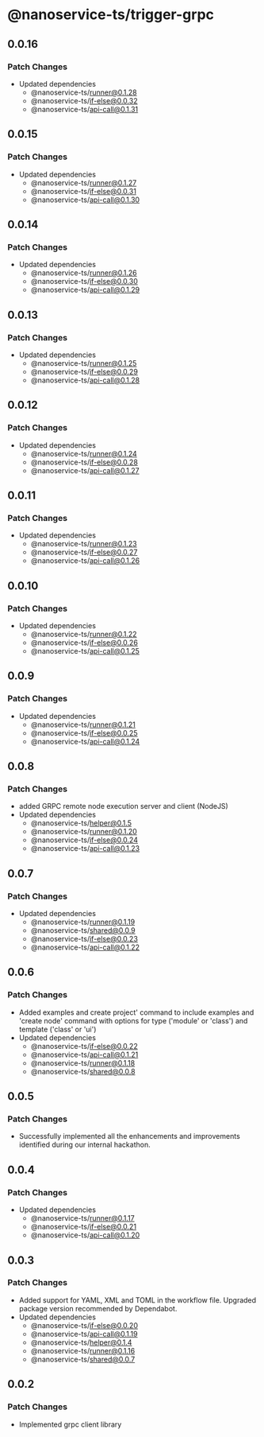 # @nanoservice-ts/trigger-grpc

## 0.0.16

### Patch Changes

- Updated dependencies
  - @nanoservice-ts/runner@0.1.28
  - @nanoservice-ts/if-else@0.0.32
  - @nanoservice-ts/api-call@0.1.31

## 0.0.15

### Patch Changes

- Updated dependencies
  - @nanoservice-ts/runner@0.1.27
  - @nanoservice-ts/if-else@0.0.31
  - @nanoservice-ts/api-call@0.1.30

## 0.0.14

### Patch Changes

- Updated dependencies
  - @nanoservice-ts/runner@0.1.26
  - @nanoservice-ts/if-else@0.0.30
  - @nanoservice-ts/api-call@0.1.29

## 0.0.13

### Patch Changes

- Updated dependencies
  - @nanoservice-ts/runner@0.1.25
  - @nanoservice-ts/if-else@0.0.29
  - @nanoservice-ts/api-call@0.1.28

## 0.0.12

### Patch Changes

- Updated dependencies
  - @nanoservice-ts/runner@0.1.24
  - @nanoservice-ts/if-else@0.0.28
  - @nanoservice-ts/api-call@0.1.27

## 0.0.11

### Patch Changes

- Updated dependencies
  - @nanoservice-ts/runner@0.1.23
  - @nanoservice-ts/if-else@0.0.27
  - @nanoservice-ts/api-call@0.1.26

## 0.0.10

### Patch Changes

- Updated dependencies
  - @nanoservice-ts/runner@0.1.22
  - @nanoservice-ts/if-else@0.0.26
  - @nanoservice-ts/api-call@0.1.25

## 0.0.9

### Patch Changes

- Updated dependencies
  - @nanoservice-ts/runner@0.1.21
  - @nanoservice-ts/if-else@0.0.25
  - @nanoservice-ts/api-call@0.1.24

## 0.0.8

### Patch Changes

- added GRPC remote node execution server and client (NodeJS)
- Updated dependencies
  - @nanoservice-ts/helper@0.1.5
  - @nanoservice-ts/runner@0.1.20
  - @nanoservice-ts/if-else@0.0.24
  - @nanoservice-ts/api-call@0.1.23

## 0.0.7

### Patch Changes

- Updated dependencies
  - @nanoservice-ts/runner@0.1.19
  - @nanoservice-ts/shared@0.0.9
  - @nanoservice-ts/if-else@0.0.23
  - @nanoservice-ts/api-call@0.1.22

## 0.0.6

### Patch Changes

- Added examples and create project' command to include examples and 'create node' command with options for type ('module' or 'class') and template ('class' or 'ui')
- Updated dependencies
  - @nanoservice-ts/if-else@0.0.22
  - @nanoservice-ts/api-call@0.1.21
  - @nanoservice-ts/runner@0.1.18
  - @nanoservice-ts/shared@0.0.8

## 0.0.5

### Patch Changes

- Successfully implemented all the enhancements and improvements identified during our internal hackathon.

## 0.0.4

### Patch Changes

- Updated dependencies
  - @nanoservice-ts/runner@0.1.17
  - @nanoservice-ts/if-else@0.0.21
  - @nanoservice-ts/api-call@0.1.20

## 0.0.3

### Patch Changes

- Added support for YAML, XML and TOML in the workflow file. Upgraded package version recommended by Dependabot.
- Updated dependencies
  - @nanoservice-ts/if-else@0.0.20
  - @nanoservice-ts/api-call@0.1.19
  - @nanoservice-ts/helper@0.1.4
  - @nanoservice-ts/runner@0.1.16
  - @nanoservice-ts/shared@0.0.7

## 0.0.2

### Patch Changes

- Implemented grpc client library
